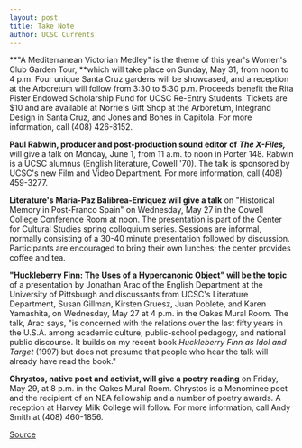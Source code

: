```yaml
---
layout: post
title: Take Note
author: UCSC Currents
---
```


**"A Mediterranean Victorian Medley" is the theme of this year's Women's Club Garden Tour, **which will take place on Sunday, May 31, from noon to 4 p.m. Four unique Santa Cruz gardens will be showcased, and a reception at the Arboretum will follow from 3:30 to 5:30 p.m. Proceeds benefit the Rita Pister Endowed Scholarship Fund for UCSC Re-Entry Students. Tickets are $10 and are available at Norrie's Gift Shop at the Arboretum, Integrand Design in Santa Cruz, and Jones and Bones in Capitola. For more information, call (408) 426-8152.

**Paul Rabwin, producer and post-production sound editor of _The X-Files,_** will give a talk on Monday, June 1, from 11 a.m. to noon in Porter 148. Rabwin is a UCSC alumnus (English literature, Cowell '70). The talk is sponsored by UCSC's new Film and Video Department. For more information, call (408) 459-3277.

**Literature's Maria-Paz Balibrea-Enriquez will give a talk** on "Historical Memory in Post-Franco Spain" on Wednesday, May 27 in the Cowell College Conference Room at noon. The presentation is part of the Center for Cultural Studies spring colloquium series. Sessions are informal, normally consisting of a 30-40 minute presentation followed by discussion. Participants are encouraged to bring their own lunches; the center provides coffee and tea. 

**"Huckleberry Finn: The Uses of a Hypercanonic Object" will be the topic** of a presentation by Jonathan Arac of the English Department at the University of Pittsburgh and discussants from UCSC's Literature Department, Susan Gillman, Kirsten Gruesz, Juan Poblete, and Karen Yamashita, on Wednesday, May 27 at 4 p.m. in the Oakes Mural Room. The talk, Arac says, "is concerned with the relations over the last fifty years in the U.S.A. among academic culture, public-school pedagogy, and national public discourse. It builds on my recent book _Huckleberry Finn as Idol and Target_ (1997) but does not presume that people who hear the talk will already have read the book." 

**Chrystos, native poet and activist, will give a poetry reading** on Friday, May 29, at 8 p.m. in the Oakes Mural Room. Chrystos is a Menominee poet and the recipient of an NEA fellowship and a number of poetry awards. A reception at Harvey Milk College will follow. For more information, call Andy Smith at (408) 460-1856.

[Source](http://www1.ucsc.edu/oncampus/currents/97-98/05-25/takenote.htm "Permalink to Take Note: 05-25-98")
